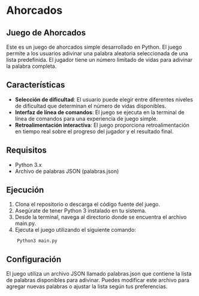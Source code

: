 # Ahorcados

## Juego de Ahorcados
Este es un juego de ahorcados simple desarrollado en Python. El juego permite a los usuarios adivinar una palabra aleatoria seleccionada de una lista predefinida. El jugador tiene un número limitado de vidas para adivinar la palabra completa.

## Características
- **Selección de dificultad**: El usuario puede elegir entre diferentes niveles de dificultad que determinan el número de vidas disponibles.
- **Interfaz de línea de comandos**: El juego se ejecuta en la terminal de línea de comandos para una experiencia de juego simple.
- **Retroalimentación interactiva**: El juego proporciona retroalimentación en tiempo real sobre el progreso del jugador y el resultado final.
## Requisitos
- Python 3.x
- Archivo de palabras JSON (palabras.json)
## Ejecución
1. Clona el repositorio o descarga el código fuente del juego.
2. Asegúrate de tener Python 3 instalado en tu sistema.
3. Desde la terminal, navega al directorio donde se encuentra el archivo main.py.
4. Ejecuta el juego utilizando el siguiente comando:
```
    Python3 main.py
```
## Configuración
El juego utiliza un archivo JSON llamado palabras.json que contiene la lista de palabras disponibles para adivinar. Puedes modificar este archivo para agregar nuevas palabras o ajustar la lista según tus preferencias.
